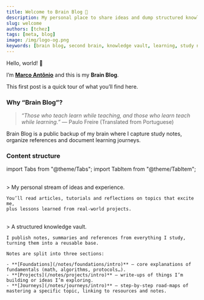 ```yaml
---
title: Welcome to Brain Blog 🎉
description: My personal place to share ideas and dump structured knowledge.
slug: welcome
authors: [tchez]
tags: [meta, blog]
image: /img/logo-og.png
keywords: [brain blog, second brain, knowledge vault, learning, study notes]
---
```


Hello, world! 👋

<!-- TODO: Adicionar link para o about me depois -->

I’m **[Marco Antônio](https://www.linkedin.com/in/tchez)** and this is my **Brain Blog**.

This first post is a quick tour of what you’ll find here.

<!-- truncate -->

### Why “Brain Blog”?

> _“Those who teach learn while teaching, and those who learn teach while learning.”_
> — Paulo Freire (Translated from Portuguese)

Brain Blog is a public backup of my brain where I capture study notes,
organize references and document learning journeys.

### Content structure

import Tabs from "@theme/Tabs";
import TabItem from "@theme/TabItem";

<Tabs defaultValue="blog">
  <TabItem value="blog" label="Blog">
    <br/>
    > My personal stream of ideas and experience.
    
    You’ll read articles, tutorials and reflections on topics that excite me,
    plus lessons learned from real‑world projects.
  </TabItem>
  <TabItem value="notes" label="Notes">
    <br/>
    > A structured knowledge vault.
    
    I publish notes, summaries and references from everything I study,
    turning them into a reusable base.
    
    Notes are split into three sections:
    
    - **[Foundations](/notes/foundations/intro)** – core explanations of fundamentals (math, algorithms, protocols…).
    - **[Projects](/notes/projects/intro)** – write‑ups of things I’m building or ideas I’m exploring.
    - **[Journeys](/notes/journeys/intro)** – step‑by‑step road‑maps of mastering a specific topic, linking to resources and notes.
  </TabItem>
</Tabs>
